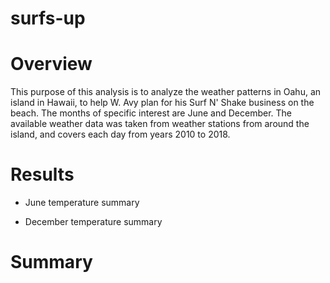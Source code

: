 # surfs-up

# Overview
This purpose of this analysis is to analyze the weather patterns in Oahu, an island in Hawaii, to help W. Avy plan for his Surf N' Shake business on the beach. The months of specific interest are June and December. The available weather data was taken from weather stations from around the island, and covers each day from years 2010 to 2018.


# Results
- June temperature summary

- December temperature summary


# Summary
